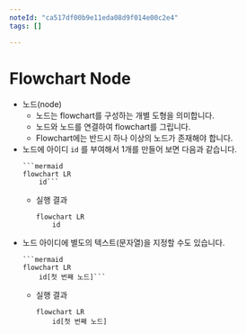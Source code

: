 ```yaml
---
noteId: "ca517df00b9e11eda08d9f014e00c2e4"
tags: []

---
```


# Flowchart Node
- 노드(node)
  - 노드는 flowchart를 구성하는 개별 도형을 의미합니다.
  - 노드와 노드를 연결하여 flowchart를 그립니다.
  - Flowchart에는 반드시 하나 이상의 노드가 존재해야 합니다.
- 노드에 아이디 `id` 를 부여해서 1개를 만들어 보면 다음과 같습니다.
    ```
    ```mermaid
    flowchart LR
        id```
    ```
  - 실행 결과
    ```{mermaid}
    flowchart LR
        id
    ```
- 노드 아이디에 별도의 텍스트(문자열)을 지정할 수도 있습니다.
    ```
    ```mermaid
    flowchart LR
        id[첫 번째 노드]```
    ```
  - 실행 결과
    ```{mermaid}
    flowchart LR
        id[첫 번째 노드]
    ```